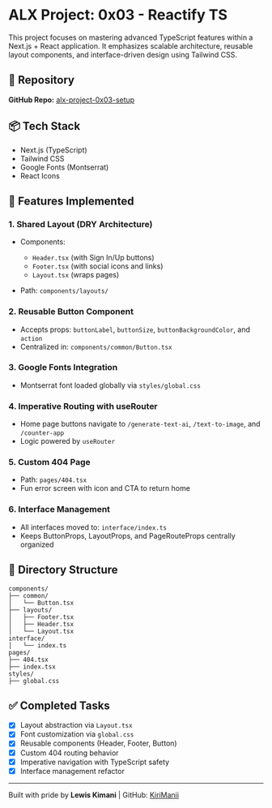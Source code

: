 # ALX Project: 0x03 - Reactify TS

This project focuses on mastering advanced TypeScript features within a Next.js + React application. It emphasizes scalable architecture, reusable layout components, and interface-driven design using Tailwind CSS.

## 📁 Repository

**GitHub Repo:** [alx-project-0x03-setup](https://github.com/KiriManii/alx-project-0x03-setup)

## 📦 Tech Stack

* Next.js (TypeScript)
* Tailwind CSS
* Google Fonts (Montserrat)
* React Icons

## 📌 Features Implemented

### 1. **Shared Layout (DRY Architecture)**

* Components:

  * `Header.tsx` (with Sign In/Up buttons)
  * `Footer.tsx` (with social icons and links)
  * `Layout.tsx` (wraps pages)
* Path: `components/layouts/`

### 2. **Reusable Button Component**

* Accepts props: `buttonLabel`, `buttonSize`, `buttonBackgroundColor`, and `action`
* Centralized in: `components/common/Button.tsx`

### 3. **Google Fonts Integration**

* Montserrat font loaded globally via `styles/global.css`

### 4. **Imperative Routing with useRouter**

* Home page buttons navigate to `/generate-text-ai`, `/text-to-image`, and `/counter-app`
* Logic powered by `useRouter`

### 5. **Custom 404 Page**

* Path: `pages/404.tsx`
* Fun error screen with icon and CTA to return home

### 6. **Interface Management**

* All interfaces moved to: `interface/index.ts`
* Keeps ButtonProps, LayoutProps, and PageRouteProps centrally organized

## 🧱 Directory Structure

```
components/
├── common/
│   └── Button.tsx
├── layouts/
│   ├── Footer.tsx
│   ├── Header.tsx
│   └── Layout.tsx
interface/
│   └── index.ts
pages/
├── 404.tsx
├── index.tsx
styles/
├── global.css
```

## ✅ Completed Tasks

* [x] Layout abstraction via `Layout.tsx`
* [x] Font customization via `global.css`
* [x] Reusable components (Header, Footer, Button)
* [x] Custom 404 routing behavior
* [x] Imperative navigation with TypeScript safety
* [x] Interface management refactor

---

Built with pride by **Lewis Kimani**  | GitHub: [KiriManii](https://github.com/KiriManii)
